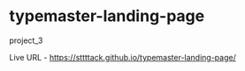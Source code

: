 # typemaster-landing-page
project_3


Live URL - https://sttttack.github.io/typemaster-landing-page/
